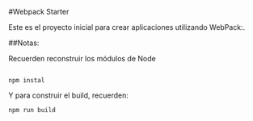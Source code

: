 #Webpack Starter

Este es el proyecto inicial para crear aplicaciones utilizando WebPack:.

##Notas:

Recuerden reconstruir los módulos de Node
```

npm instal
```

Y para construir el build, recuerden: 
```
npm run build
```